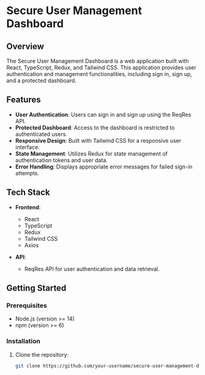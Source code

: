 # Secure User Management Dashboard

## Overview

The Secure User Management Dashboard is a web application built with React, TypeScript, Redux, and Tailwind CSS. This application provides user authentication and management functionalities, including sign in, sign up, and a protected dashboard.

## Features

- **User Authentication**: Users can sign in and sign up using the ReqRes API.
- **Protected Dashboard**: Access to the dashboard is restricted to authenticated users.
- **Responsive Design**: Built with Tailwind CSS for a responsive user interface.
- **State Management**: Utilizes Redux for state management of authentication tokens and user data.
- **Error Handling**: Displays appropriate error messages for failed sign-in attempts.

## Tech Stack

- **Frontend**: 
  - React
  - TypeScript
  - Redux
  - Tailwind CSS
  - Axios

- **API**:
  - ReqRes API for user authentication and data retrieval.

## Getting Started

### Prerequisites

- Node.js (version >= 14)
- npm (version >= 6)

### Installation

1. Clone the repository:

   ```bash
   git clone https://github.com/your-username/secure-user-management-dashboard.git
